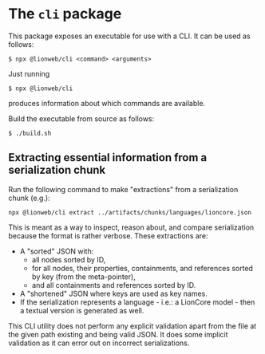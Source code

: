 # The `cli` package

This package exposes an executable for use with a CLI.
It can be used as follows:

```shell
$ npx @lionweb/cli <command> <arguments>
```

Just running

```shell
$ npx @lionweb/cli
```

produces information about which commands are available.

Build the executable from source as follows:

```shell
$ ./build.sh
```


## Extracting essential information from a serialization chunk

Run the following command to make "extractions" from a serialization chunk (e.g.):

```shell
npx @lionweb/cli extract ../artifacts/chunks/languages/lioncore.json
```

This is meant as a way to inspect, reason about, and compare serialization because the format is rather verbose.
These extractions are:

* A "sorted" JSON with:
    * all nodes sorted by ID,
    * for all nodes, their properties, containments, and references sorted by key (from the meta-pointer),
    * and all containments and references sorted by ID.
* A "shortened" JSON where keys are used as key names.
* If the serialization represents a language - i.e.: a LionCore model - then a textual version is generated as well.

This CLI utility does not perform any explicit validation apart from the file at the given path existing and being valid JSON.
It does some implicit validation as it can error out on incorrect serializations.

